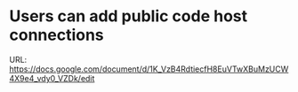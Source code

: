 # Users can add public code host connections

URL: https://docs.google.com/document/d/1K_VzB4RdtiecfH8EuVTwXBuMzUCW4X9e4_vdy0_VZDk/edit
